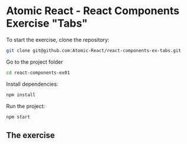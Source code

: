 # Atomic React - React Components Exercise "Tabs"

To start the exercise, clone the repository:

```bash
git clone git@github.com:Atomic-React/react-components-ex-tabs.git
```

Go to the project folder

```bash
cd react-components-ex01
```

Install dependencies:

```bash
npm install
```

Run the project:

```bash
npm start
```

## The exercise
